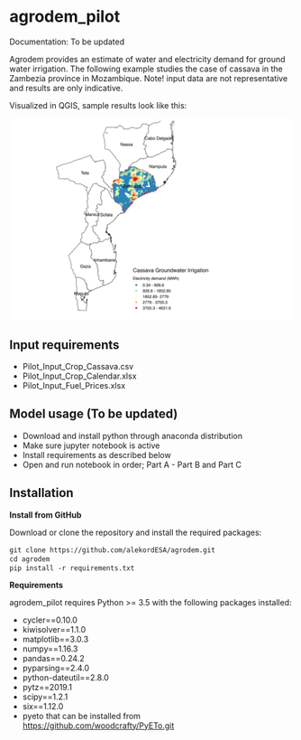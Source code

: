 # agrodem_pilot

Documentation: To be updated

Agrodem provides an estimate of water and electricity demand for ground water irrigation.
The following example studies the case of cassava in the Zambezia province in Mozambique.
Note! input data are not representative and results are only indicative.

Visualized in QGIS, sample results look like this:

![SampleResult](SampleResult.png)

## Input requirements
- Pilot_Input_Crop_Cassava.csv 
- Pilot_Input_Crop_Calendar.xlsx
- Pilot_Input_Fuel_Prices.xlsx

## Model usage (To be updated)

- Download and install python through anaconda distribution 
- Make sure jupyter notebook is active
- Install requirements as described below
- Open and run notebook in order; Part A - Part B and Part C

## Installation

**Install from GitHub**

Download or clone the repository and install the required packages:

```
git clone https://github.com/alekordESA/agrodem.git
cd agrodem
pip install -r requirements.txt
```

**Requirements**

agrodem_pilot requires Python >= 3.5 with the following packages installed:
- cycler==0.10.0
- kiwisolver==1.1.0
- matplotlib==3.0.3
- numpy==1.16.3
- pandas==0.24.2
- pyparsing==2.4.0
- python-dateutil==2.8.0
- pytz==2019.1
- scipy==1.2.1
- six==1.12.0
- pyeto that can be installed from https://github.com/woodcrafty/PyETo.git
